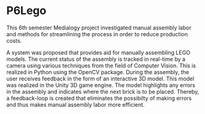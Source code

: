# P6Lego

This 6th semester Medialogy project investigated manual assembly labor and methods for streamlining the process in order to reduce production costs.

A system was proposed that provides aid for manually assembling LEGO models. 
The current status of the assembly is tracked in real-time by a camera using various techniques from the field of Computer Vision. This is realized in Python using the OpenCV package.
During the assembly, the user receives feedback in the form of an interactive 3D model. This model was realized in the Unity 3D game engine. 
The model highlights any errors in the assembly and indicates where the next brick is to be placed. 
Thereby, a feedback-loop is created that eliminates the possibilty of making errors and thus makes manual assembly labor more efficient.
